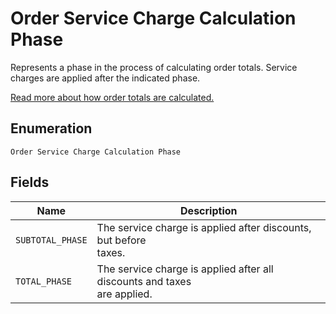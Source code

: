 
# Order Service Charge Calculation Phase

Represents a phase in the process of calculating order totals.
Service charges are applied after the indicated phase.

[Read more about how order totals are calculated.](../../https://developer.squareup.com/docs/orders-api/how-it-works#how-totals-are-calculated)

## Enumeration

`Order Service Charge Calculation Phase`

## Fields

| Name | Description |
|  --- | --- |
| `SUBTOTAL_PHASE` | The service charge is applied after discounts, but before<br>taxes. |
| `TOTAL_PHASE` | The service charge is applied after all discounts and taxes<br>are applied. |

